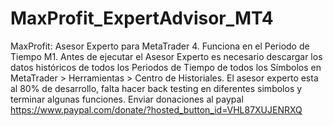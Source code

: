 # MaxProfit_ExpertAdvisor_MT4
MaxProfit: Asesor Experto para MetaTrader 4. Funciona en el Periodo de Tiempo M1. Antes de ejecutar el Asesor Experto es necesario descargar los datos históricos de todos los Periodos de Tiempo de todos los Símbolos en MetaTrader > Herramientas > Centro de Historiales. El asesor experto esta al 80% de desarrollo, falta hacer back testing en diferentes simbolos y terminar algunas funciones. Enviar donaciones al paypal https://www.paypal.com/donate/?hosted_button_id=VHL87XUJENRXQ

